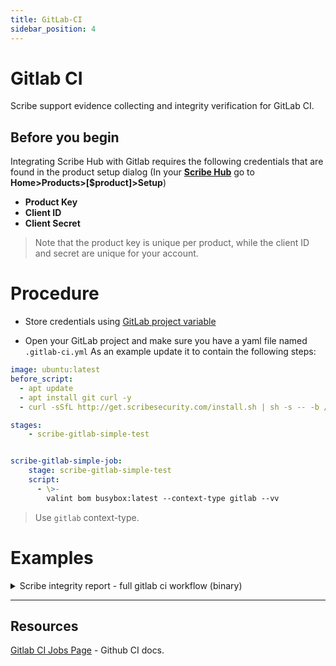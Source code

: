 ```yaml
---
title: GitLab-CI
sidebar_position: 4
---
```


# Gitlab CI
Scribe support evidence collecting and integrity verification for GitLab CI.

## Before you begin
Integrating Scribe Hub with Gitlab requires the following credentials that are found in the product setup dialog (In your **[Scribe Hub](https://prod.hub.scribesecurity.com/ "Scribe Hub Link")** go to **Home>Products>[$product]>Setup**)

* **Product Key**
* **Client ID**
* **Client Secret**

> Note that the product key is unique per product, while the client ID and secret are unique for your account.

# Procedure

* Store credentials using [GitLab  project variable](https://docs.gitlab.com/ee/ci/variables/#add-a-cicd-variable-to-a-project) 

* Open your GitLab project and make sure you have a yaml file named `.gitlab-ci.yml`
As an example update it to contain the following steps:

```yaml
image: ubuntu:latest
before_script:
  - apt update
  - apt install git curl -y
  - curl -sSfL http://get.scribesecurity.com/install.sh | sh -s -- -b /usr/local/bin

stages:
    - scribe-gitlab-simple-test


scribe-gitlab-simple-job:
    stage: scribe-gitlab-simple-test
    script:
      - \>-
        valint bom busybox:latest --context-type gitlab --vv 
```

> Use `gitlab` context-type.

## 
# Examples

<details>
  <summary>  Scribe integrity report - full gitlab ci workflow (binary) </summary>

  ```yaml
  image: ubuntu:latest
  before_script:
    - apt update
    - apt install git curl -y
    - curl -sSfL http://get.scribesecurity.com/install.sh | sh -s -- -b /usr/local/bin

  stages:
      - scribe-gitlab-simple-test

  scribe-gitlab-simple-job:
      tags: [ saas-linux-large-amd64 ]
      stage: scribe-gitlab-simple-test
      script:
        - \>-
          valint bom dir:mongo-express-scm \
              --context-type gitlab \
              --output-directory ./scribe/valint \
              --product-key $PRODUCT_KEY \
              -E -U $SCRIBE_CLIENT_ID -P $SCRIBE_CLIENT_SECRET \
              -vv
        - \>-
          valint bom mongo-express:1.0.0-alpha.4 \
              --context-type gitlab \
              --output-directory ./scribe/valint \
              --product-key $PRODUCT_KEY \
              -E -U $SCRIBE_CLIENT_ID -P $SCRIBE_CLIENT_SECRET \
              -vv
        - \>-
          valint report \
              --context-type gitlab \
              --product-key $PRODUCT_KEY \
              -U $SCRIBE_CLIENT_ID -P $SCRIBE_CLIENT_SECRET --output-directory scribe/valint \
              --timeout 120s \
              -vv

  ```

</details>

---

## Resources

[Gitlab CI Jobs Page](https://docs.gitlab.com/ee/ci/) - Github CI docs.
